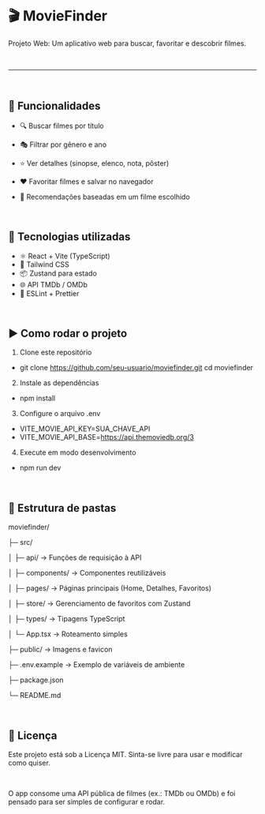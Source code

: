 # 🎬 MovieFinder
Projeto Web: Um aplicativo web para buscar, favoritar e descobrir filmes.

<br/>

---

<br/>

## 📌 Funcionalidades
- 🔍 Buscar filmes por título
- 🎭 Filtrar por gênero e ano
- ⭐ Ver detalhes (sinopse, elenco, nota, pôster)
- ❤️ Favoritar filmes e salvar no navegador
- 🎥 Recomendações baseadas em um filme escolhido

  <br/>

## 🧠 Tecnologias utilizadas
- ⚛️ React + Vite (TypeScript)
- 🎨 Tailwind CSS
- 📦 Zustand para estado
- 🌐 API TMDb / OMDb
- 🧹 ESLint + Prettier

<br/>

## ▶️ Como rodar o projeto

1. Clone este repositório

- git clone https://github.com/seu-usuario/moviefinder.git
cd moviefinder

2. Instale as dependências

- npm install

3. Configure o arquivo .env

- VITE_MOVIE_API_KEY=SUA_CHAVE_API
- VITE_MOVIE_API_BASE=https://api.themoviedb.org/3

4. Execute em modo desenvolvimento

- npm run dev

<br/>

## 📂 Estrutura de pastas

moviefinder/

├─ src/

│  ├─ api/         → Funções de requisição à API

│  ├─ components/  → Componentes reutilizáveis

│  ├─ pages/       → Páginas principais (Home, Detalhes, Favoritos)

│  ├─ store/       → Gerenciamento de favoritos com Zustand

│  ├─ types/       → Tipagens TypeScript

│  └─ App.tsx      → Roteamento simples

├─ public/         → Imagens e favicon

├─ .env.example    → Exemplo de variáveis de ambiente

├─ package.json

└─ README.md

<br/>

## 📜 Licença

Este projeto está sob a Licença MIT.
Sinta-se livre para usar e modificar como quiser.

<br/>

O app consome uma API pública de filmes (ex.: TMDb ou OMDb) e foi pensado para ser simples de configurar e rodar.
